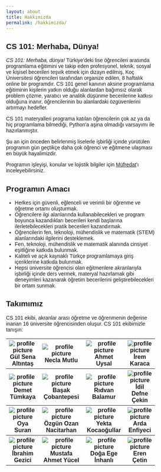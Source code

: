 ```yaml
---
layout: about
title: Hakkımızda
permalink: /hakkimizda/
---
```

<style>
* {
  box-sizing: border-box;
}

body {
  margin: 0;
  font-family: Arial;
}

.header {
  text-align: center;
  padding: 32px;
}

/* Create two equal columns that floats next to each other */
.column {
  float: center;
  width: 25%;
  padding: 10px;
}

.column img {
  margin-top: 12px;
}

/* Clear floats after the columns */
.row:after {
  content: "";
  display: table;
  clear: both;
}

table {
        text-align: center;
}

</style>
## CS 101: Merhaba, Dünya!

_CS 101: Merhaba, dünya!_ Türkiye'deki lise öğrencileri arasında programlama eğitimini ve takip eden profesyonel, teknik, sosyal ve kişisel becerileri teşvik etmek için dizayn edilmiş, Koç Üniversitesi öğrencileri tarafından organize edilen, 8 haftalık online bir programdır. CS 101 genel kanının aksine programlama eğitiminin kişilerin yatkın olduğu alanlardan bağımsız olarak problem çözme, yaratıcı ve analitik düşünme becerilerine katkısı olduğuna inanır, öğrencilerinin bu alanlardaki özgüvenlerini artırmayı hedefler.

CS 101 materyalleri programa katılan öğrencilerin çok az ya da hiç programlama bilmediği, Python'a aşina olmadığı varsayımı ile hazırlanmıştır.

Şu an için önceden belirlenmiş liselerle işbirliği içinde yürütülen programın gün geçtikçe daha çok öğrenci ve eğitmene ulaşması en büyük hayalimizdir.

Programın işleyişi, konular ve lojistik bilgiler için [Müfredat](/mufredat/)'ı inceleyebilirsiniz.
<!--{% link _posts/2021-02-08-syllabus.md %}-->
## Programın Amacı

- Herkes için güvenli, eğlenceli ve verimli bir öğrenme ve öğretme ortamı oluşturmak.
- Öğrencilere ilgi alanlarında kullanabilecekleri ve program boyunca kazandıkları becerileri kendi başlarına ilerletebilecekleri pratik becerileri kazandırmak.
- Öğrencilerin fen, teknoloji, mühendislik ve matematik (STEM) alanlarındaki ilgilerini desteklemek.
- Fen, teknoloji, mühendislik ve matematik alanında cinsiyet eşitliğine katkıda bulunmak.
- Kaliteli ve açık kaynaklı Türkçe programlamaya giriş içeriklerine katkıda bulunmak.
- Hepsi üniversite öğrencisi olan eğitmenlere akranlarıyla işbirliği içinde ders vermek, materyal hazırlamak gibi deneyimleri kazanarak öğretim becerilerini geliştirebilecekleri bir ortam sunmak.

## Takımımız

<!-- may refactor this bit to a more About like page -->

CS 101 ekibi, akranlar arası öğretme ve öğrenmenin değerine inanan 16 üniversite öğrencisinden oluşur. CS 101 ekibimizle tanışın:



<!-- Course Staff -->
<table>
<tr>
        <th>
                <img src="../assets/images/people/gs.jpg" alt="profile picture">
                <div class="caption">
                        <b>Gül Sena Altıntaş</b>
                </div>
        </th>
        <th>
                <img src="../assets/images/people/necla.jpg" alt="profile picture">
                <div class="caption">
                        <b>Necla Mutlu</b>
                </div>
        </th>
        <th>
                <img src="../assets/images/people/ahmet.jpg" alt="profile picture">
                <div class="caption">
                        <b>Ahmet Uysal</b>
                </div>
        </th>
        <th>
                <img src="../assets/images/people/irem.jpg" alt="profile picture">
                <div class="caption">
                        <b>İrem Karaca</b>
                </div>
        </th>
        </tr>
        <tr>       
        <th>
                <img src="../assets/images/people/demet.jpg" alt="profile picture">
                <div class="caption">
                        <b>Demet Tümkaya</b>
                </div>
        </th>
        <th>
                <img src="../assets/images/people/basak.jpg" alt="profile picture">
                <div class="caption">
                        <b>Başak Çobantepesi</b>
                </div>
        </th>
        <th>
                <img src="../assets/images/people/ridvan.png" alt="profile picture">
                <div class="caption">
                        <b>Rıdvan Balamur</b>
                </div>
        </th>
        <th>
                <img src="../assets/images/people/idil.jpg" alt="profile picture">
                <div class="caption">
                        <b>İdil Defne Çekin</b>
                </div>
        </th>
        </tr>
        <tr>
        <th>
                <img src="../assets/images/people/oya.jpg" alt="profile picture">
                <div class="caption">
                        <b>Oya Suran</b>
                </div>
        </th>
        <th>
                <img src="../assets/images/people/ozan.jpg" alt="profile picture">
                <div class="caption">
                        <b>Özgün Ozan Nacitarhan</b>
                </div>
        </th>
        <th>
                <img src="../assets/images/people/yekta.jpg" alt="profile picture">
                <div class="caption">
                        <b>Yekta Kocaoğullar</b>
                </div>
        </th>
        <th>
                <img src="../assets/images/people/arda.jpg" alt="profile picture">
                <div class="caption">
                        <b>Arda Enfiyeci</b>
                </div>
        </th>
</tr>

<tr>
        <th>
                <img src="../assets/images/people/ibrahim.jpg" alt="profile picture">
                <div class="caption">
                        <b>İbrahim Gezici</b>
                </div>
        </th>
        <th>
                <img src="../assets/images/people/mustafa.jpg" alt="profile picture">
                <div class="caption">
                        <b>Mustafa Ahmet Yücel</b>
                </div>
        </th>
        <th>
                <img src="../assets/images/people/ege.jpg" alt="profile picture">
                <div class="caption">
                        <b>Doğa Ege İnhanlı</b>
                </div>
        </th>
        <th>
                <img src="../assets/images/people/eren.jpg" alt="profile picture">
                <div class="caption">
                        <b>Eren Çetin</b>
                </div>
        </th>
</tr>
</table>
<!-- 
 Ahmet Uyar | Gül Sena Altıntaş  | Oya Suran   
 Ahmet Uysal | Hasan Can Aslan  | Yekta Kocaoğullar   
 Demet Tümkaya | İdil Defne Çekin  | Ö. Ozan Nacitarhan   
 Fırat Tamur | Necla Mutlu 
{: style="color:gray; font-size: 120%; text-align: center; border:0px;"} -->


<!-- todo: add işbirlikçilerimiz, okullar, danışmanlar -->
<!-- ## İşbirlikçilerimiz -->